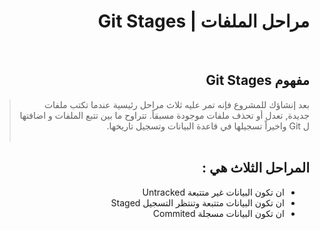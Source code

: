 <div dir="rtl">

# مراحل الملفات | Git Stages
<br>

## مفهوم Git Stages

>  بعد إنشاؤك للمشروع فإنه تمر عليه ثلاث مراحل رئيسية عندما تكتب ملفات جديدة, تعدل أو تحذف ملفات موجودة مسبقاً. تتراوح ما بين تتبع الملفات و اضافتها ل Git واخيراً تسجيلها في قاعدة البيانات وتسجيل تاريخها. 
<br><br>

## **المراحل الثلاث هي :**

- ان تكون البيانات غير متتبعة Untracked
- ان تكون البيانات متتبعة وتنتظر التسجيل Staged
- ان تكون البيانات مسجلة Commited



<div dir="rtl">
</div>

</div>